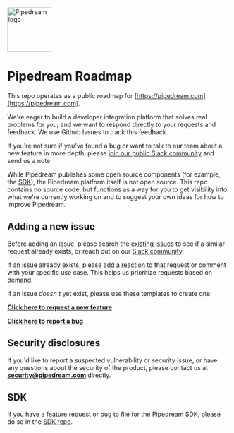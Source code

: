 <img src="https://res.cloudinary.com/pipedreamin/image/upload/v1569526159/icons/pipedream_x6plab.svg" alt="Pipedream logo" width="100">

# Pipedream Roadmap

This repo operates as a public roadmap for [https://pipedream.com](https://pipedream.com).

We're eager to build a developer integration platform that solves real problems for you, and we want to respond directly to your requests and feedback. We use Github Issues to track this feedback.

If you're not sure if you've found a bug or want to talk to our team about a new feature in more depth, please [join our public Slack community](https://pipedream.com/community) and send us a note.

While Pipedream publishes some open source components (for example, the [SDK](#sdk)), the Pipedream platform itself is not open source. This repo contains no source code, but functions as a way for you to get visibility into what we're currently working on and to suggest your own ideas for how to improve Pipedream.

## Adding a new issue

Before adding an issue, please search the [existing issues](https://github.com/PipedreamHQ/roadmap/issues) to see if a similar request already exists, or reach out on our [Slack community](https://pipedream.com/community). 

If an issue already exists, please [add a reaction](https://help.github.com/en/github/collaborating-with-issues-and-pull-requests/about-conversations-on-github) to that request or comment with your specific use case. This helps us prioritize requests based on demand.

If an issue _doesn't_ yet exist, please use these templates to create one:

**[Click here to request a new feature](https://github.com/PipedreamHQ/roadmap/issues/new?assignees=&labels=enhancement&template=feature_request.md&title=)**

**[Click here to report a bug](https://github.com/PipedreamHQ/roadmap/issues/new?assignees=&labels=bug&template=bug_report.md&title=)**

## Security disclosures

If you'd like to report a suspected vulnerability or security issue, or have any questions about the security of the product, please contact us at **security@pipedream.com** directly.

## SDK

If you have a feature request or bug to file for the Pipedream SDK, please do so in the [SDK repo](https://github.com/PipedreamHQ/sdk).

